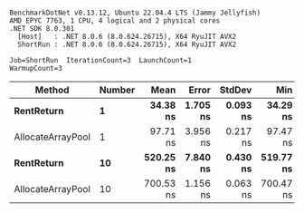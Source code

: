 ```

BenchmarkDotNet v0.13.12, Ubuntu 22.04.4 LTS (Jammy Jellyfish)
AMD EPYC 7763, 1 CPU, 4 logical and 2 physical cores
.NET SDK 8.0.301
  [Host]   : .NET 8.0.6 (8.0.624.26715), X64 RyuJIT AVX2
  ShortRun : .NET 8.0.6 (8.0.624.26715), X64 RyuJIT AVX2

Job=ShortRun  IterationCount=3  LaunchCount=1  
WarmupCount=3  

```
| Method            | Number | Mean      | Error    | StdDev   | Min       | Max       | Allocated |
|------------------ |------- |----------:|---------:|---------:|----------:|----------:|----------:|
| **RentReturn**        | **1**      |  **34.38 ns** | **1.705 ns** | **0.093 ns** |  **34.29 ns** |  **34.47 ns** |         **-** |
| AllocateArrayPool | 1      |  97.71 ns | 3.956 ns | 0.217 ns |  97.47 ns |  97.86 ns |         - |
| **RentReturn**        | **10**     | **520.25 ns** | **7.840 ns** | **0.430 ns** | **519.77 ns** | **520.60 ns** |         **-** |
| AllocateArrayPool | 10     | 700.53 ns | 1.156 ns | 0.063 ns | 700.47 ns | 700.60 ns |         - |
